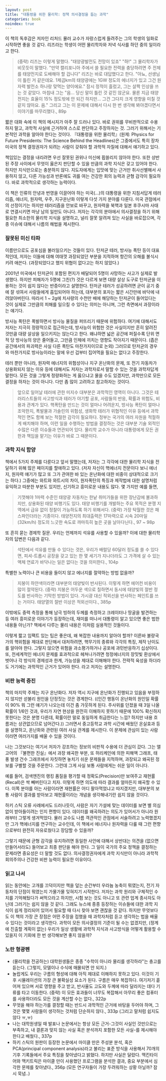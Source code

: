 ```yaml
---
layout: post
title: "대통령을 위한 물리학: 정책 의사결정을 돕는 과학"
categories: book
noindex: true
---
```


이 책의 독후감은 저자인 리처드 뮬러 교수가 자랑스럽게 들려주는 그의 학생의 일화로 시작하면 좋을 것 같다. 리즈라는 학생이 어떤 물리학자와 저녁 식사를 하던 중의 일이라고 한다.

>(중략) 리즈는 이렇게 말했다. "태양광발전도 전망이 있죠"
"하!" 그 물리학자가 비웃듯이 말했다. "만약 캘리포니아 주에서 쓸 필요한 전력을 충당하려면 주 전체를 태양전지로 도배해야 할 겁니다"
리즈는 바로 대답했다고 한다. "아뇨, 선생님이 틀린 거 같은데요. 1제곱km의 태양광에는 1GW 정도의 에너지가 있고 그건 원자력 발전소 하나랑 맞먹는 양이에요." 잠시 정적이 흘렀고, 그는 살짝 인상을 쓰는 것 같았다. 마침내 그는 "음... 당신 말이 틀린 것 같진 않군요. 물론 지금 태양전지는 효율이 15% 정도밖에 안 되긴 하지만... 그건 그다지 크게 영향을 미칠 것 같지 않아요. 음." 그리고 그는 이 문제에 대해서 다시 한 번 생각해 봐야겠다면서 이야기를 마무리했다., 89p

짧은 대화 속에 이 책의 메시지가 아주 잘 드러나 있다. 바로 권위를 무비판적으로 수용하지 말고, 과학적 사실에 근거하여 스스로 판단하고 주장하자는 것. 그러기 위해서는 기본적인 과학을 알아야 한다는 것이다. 『대통령을 위한 물리학』(원제: Physics for Future Presidents: The Science Behind the Headlines)은 그중에서도 특히 장차 미국의 정책 결정권자가 되려는 사람이 갖춰야 할 과학적 자질에 대해서 얘기하고 있다.<!--more-->

책임있는 결정을 내리려면 우선 잘못된 권위나 미신에 휩쓸리지 않아야 한다. 또한 상반된 주장 사이에서 무엇이 옳은지 판단할 수 있을 만큼의 과학 지식은 갖고 있어야 한다. 하지만 지식만으로는 충분하지 않다. 지도자에게는 입맛에 맞는 근거만 취사선별해서 사용하지 않고, 다른 가능성과 반론에도 귀를 여는 건강한 회의 능력과 균형 감각이 필요하다. 바로 과학적으로 생각하는 능력이다.

이 책은 인류의 안녕과 번영을 이끌어야 하는 미국(...)의 대통령을 위한 지침서답게 테러리즘, 에너지, 원자력, 우주, 지구온난화 이렇게 다섯 가지 분야를 다룬다. 미국 관점에서의 선정이기는 하지만 테러리즘을 안보로 바꾸고, 원자력을 북핵과 일본 후쿠시마 사태로 연결시키면 마냥 남의 일만도 아니다. 저자는 각각의 분야에서 의사결정을 하기 위해 필요한 최소한의 물리학 지식을 설명하고, 널리 잘못 알려져 있는 사실을 바로잡으며, 각종 이슈에 대해서 나름의 해법을 제시한다.

### 잘못된 미신 타파

이름만으로도 공포심을 불러일으키는 것들이 있다. 탄저균 테러, 방사능 폭탄 등이 대표적인데, 저자는 이들에 대해 여태껏 과장되었던 부분을 지적하며 항간의 오해를 불식시키려 애쓴다. (과장되었다고 했지 위협이 없다고는 하지 않았다.)

2001년 미국에서 탄저균이 포함된 편지가 배달되어 5명이 사망하는 사고가 실제로 발생했다. 하지만 피해자가 5명에 그친(?) 것은 다르게 보면 대량 살상 도구로 탄저균을 이용하는 것이 쉽지 않다는 반증이라고 설명한다. 탄저균 테러가 성공하려면 균이 공기 중에 잘 섞여서 사람들에게 흡입되어야 하는데, 대부분의 포자는 짧은 시간만에 바닥에 내려앉아버린다. 따라서 1 ~ 2g에 치사량의 수천만 배에 해당하는 탄저균이 들어있다는 것이 실제로 그만큼의 피해를 일으킬 수 있다는 의미는 아니며, 그런 측면에서 과장이라는 얘기다. 

방사능 폭탄은 폭발하면서 방사능 물질을 퍼뜨리기 때문에 위험하다. 여기에 대해서도 저자는 지극히 정량적으로 접근하는데, 방사능이 위험한 것은 사실이지만 흔히 알려진 것만큼 대량 살상을 일으키지는 않는다고 한다. 왜냐하면 넓은 공간에 퍼질수록 단위 면적 당 방사능의 양은 줄어들고, 그만큼 인체에 끼치는 영향도 작아지기 때문이다. (좁은 공간에서의 파괴력은 사실 다른 폭탄도 마찬가지이므로 논외) 그러므로 탄저균의 경우와 마찬가지로 방사능이라는 말에 우선 겁부터 집어먹을 필요는 없다고 주장한다.

테러 뿐만 아니라, 원자력 에너지의 위험성이나 지구 온난화의 문제, 또 전기 자동차가 상용화되지 않는 이유 등에 대해서도 저자는 과학자로서 말할 수 있는 것을 과학자답게 말한다. 모든 것을 그렇게 정량화하는 게 옳으냐고 물을 수도 있겠지만, 과학만으로 모든 결정을 하자는 것이 아니다. 다만 좀 많이 고려하고 참고하자는 것이다.

> 앞으로 일어날 테러에 관한 미지수 대부분은 과학적인 영역이 아니다. 그것은 테러리스트들의 사고방식과 테러가 야기할 공포, 사람들의 반응, 확률과 위험도, 비용과 관계가 있다. 핵폭탄을 만드는 것이 얼마나 어려운지, 방사능 폭탄이 얼마나 조악한지, 폭발물과 가솔린의 위험성, 생화학 테러가 위협적인 이유 등에서 과학적인 면도 함께 보는 적절한 감각이 필요하다. 정부는 국가의 여러 자원을 적절하게 배치해야 하며, 이런 일을 수행하는 방법을 결정하는 것은 대부분 기술 외적인 수많은 다른 이슈들과 연관되어 있다. 물리학 교수가 아니라 대통령에게 모든 권한과 책임을 맡기는 이유가 바로 그 때문이다.

### 과학 지식 함양

책에서 5가지 주제를 다룬다고 앞서 말했는데, 저자는 그 각각에 대한 물리학 지식을 전달하기 위해 많은 페이지를 할애하고 있다. (저자 자신이 핵에너지 전문이다 보니 에너지, 원자력 얘기가 많고 또 그가 관여한 바 있는 온난화에 대한 비중이 상대적으로 크기는 하다.) 그중에는 와트와 와트시의 차이, 원자폭탄의 특징과 제작법에 대한 설명처럼 유익하고 따분한 부분도 있지만, 신기하고 흥미로운 내용도 많다. 몇 가지만 예를 들면,

> 기껏해야 1마력 수준인 태양광 자동차는 한낱 취미가들을 위한 장난감에 불과하지만, 상용화된 태양 비행기도 있다. 태양 비행기를 개발하는 주요 목적은 분쟁 지역에서 급유 없이 정찰이 가능하도록 하기 위해서다. (중략) 가장 탁월한 것은 패스파인더라는 기종이다. 태양전지의 최대출력은 17마력으로 시속 20마일(32km/h) 정도의 느긋한 속도로 까마득히 높은 곳을 날아다닌다., 97 ~ 98p

또 흔히 묻는 경제학 질문. 우리는 언제까지 석유를 사용할 수 있을까? 이에 대한 물리학자의 답변은 다음과 같다. 

> 석탄에서 석유를 만들 수 있다는 것은, 우리가 배럴당 60달러 정도를 쓸 수 있다면, 피셔-트롭시 공장을 갖고 있는 한 몇 세기가 지나더라도 그 가격에 살 수 있는 액체 연료가 바닥나는 일은 없다는 것을 의미한다., 104p

특별한 노력이나 큰 비용을 들이지 않고 에너지를 절약하는 방법 없을까?

> 지붕이 하얀색이라면 대부분의 태양빛이 반사된다. 이렇게 하면 에어컨 비용이 많이 절약된다. (중략) 지붕은 어두운 색으로 칠하면서 동시에 태양빛의 절반 정도를 반사하는 기막힌 방법이 있다. 가시광 대신 적외선을 반사하는 페인트를 쓰는 거이다. 태양열의 절반 이상은 적외선이다., 385p

이밖에도 중력 측정을 통해 남극 빙하의 두께를 측정하고 크레이터나 땅굴을 발견하는 등 여러 흥미로운 이야기가 등장하는데, 재미를 떠나서 대통령이 알고 있으면 좋은 법한 내용들 아닌가? 책에서 다루는 물리 내용은 이처럼 실용적인 것들이다.

이렇게 짧고 임팩트 있는 팁은 좋은데, 왜 복잡한 내용까지 알아야 할까? 이른바 불량국가의 핵위험을 제대로 판단해서 대처하려면, 핵무기의 종류와 각각의 특징, 제작 난이도를 알아야 한다. 그렇지 않으면 위험을 과소평가하거나 공포에 과민반응하기 십상이다. 또, 전세계적인 에너지 문제를 효과적으로 헤쳐나가려면 청정에너지의 장밋빛 환상에서 벗어나 각 방식의 경제성과 한계, 가능성을  제대로 이해해야 한다. 전략적 육성을 하더라도 거기에는 과학적인 근거가 있어야 한다. 라고 저자는 설명한다. 

### 비판 능력 증진

책의 마지막 주제는 지구 온난화다. 저자 역시 지구에 온난화가 진행되고 있음을 부정하지 않지만 섣불리 원인을 단정짓는 것은 경계한다. ((인간 행동이 온난화의 원인일 확률이 90% 뭐 그런 얘기가 나오는데 이건 좀 갸웃하게 된다. 주사위를 던졌을 때 3일 나올 확률이 1/6인 것과, 우리가 자연 현상을 완전히 이해하지 못하기 때문에 100% 확신하지 못한다는 것은 분명 다른데, 확률이란 말로 동일하게 취급한다는 느낌? 하지만 내용 흐름과는 상관없으므로 넘어간다.)) 그러면서 중고등학교 과학 시간에 배웠던 온실효과 등을 설명하고, 온난화와 관련된 여러 사실 관계를 제시한다. 이 문제에 관심이 있는 사람이라면 여러가지를 배울 수 있을 것이다.

나는 그것보다는 여기서 저자가 강조하는 정보의 비판적 수용에 더 관심이 갔다. 그는 앨 고어의 『불편한 진실』에서 과장 왜곡한 부분, 또 허리케인에 의한 피해액 그래프, 태풍 발생 건수 그래프에서 자칫하면 놓치기 쉬운 문제들을 지적하며, 과장되고 왜곡된 정보를 구별할 것을 주문한다. 그런데 그게 사실 보통 사람에게는 쉬운 일이 아니다.

예를 들어, 검색엔진의 랭킹 품질을 평가할 때 정확도(Precision)만 보여주고 재현률(Recall)은 싹 빼버린다고 치자. 이렇게 하면 의도에 따라 결과를 얼마든지 왜곡할 수 있다. 이쪽 분야를 아는 사람이라면 재현률은 어디 팔아먹었냐고 따지겠지만, 대부분의 보통 사람이 결과를 받아보고 재현률이라는 개념을 생각해내기란 쉽지 않을 것이다.

하키 스틱 오류 사례에서도 드러나듯이, 사람은 자기 가설에 맞는 데이터를 보면 별 의심없이 받아들이려는 인지 편향이 있다. 데이터를 왜곡하려는 의도가 있어서가 아니라 원래부터 그렇게 생겨먹었다. 뮬러 교수도 나름 객관적인 관점에서 서술하려고 노력했겠지만 그가 핵에너지를 연구하는 교수인데, 이 책에서 에너지나 원자력을 다룰 때 그런 편향으로부터 완전히 자유로웠다고 장담할 수 있을까?

그렇기 때문에 균형 감각을 유지하려면 동일한 사안에 대해서 상반대는 의견을 (없으면 만들어서라도) 들어보고 최종 판단을 해야 한다. 그 일이 국가의 주요 정책을 결정하는 문제라면 중요성은 더 말할 것도 없다. 의사결정권자에게 과학 지식만이 아니라 과학적 회의주의나 건강한 비판 능력이 필요한 이유이다.

### 읽고 나서

읽는 동안에는 고개를 끄덕이지만 책을 덮는 순간부터 우라늄 농축이 뭐였는지, 전기 자동차의 단점이 뭐였는지 가물가물 잊혀지기 시작한다. 저자는 과학 원리와 구체적인 수치를 기억해뒀다가 써먹으라고 하지만, 시험 보는 것도 아니고 또 관련 업계 종사자도 아닌데 그러기는 쉽지 않을 것 같다. 그래도 뉴스에 종종 등장하는 이슈들에 대한 과학 지식이 쉽게 정리되어 있어서 필요할 때 다시 찾아 보면 괜찮을 것 같다. 하지만 무엇보다도 이 책의 가장 큰 장점은 어떤 주장을 접했을 때 과학자처럼 듣고 생각하는 법을 배울 수 있다는 것이라고 생각한다. 과학이 모든 의사결정의 기준이 될 수는 없겠지만, (정계에 진출할 계획이 없는) 우리가 일상 생활에 과학적 지식과 사고방식을 어떻게 활용할 수 있을지 이 기회에 한 번 생각해보면 좋지 않을까?

### 노란 형광펜

- (물리학을 전공하는) 대학원생들은 종종 "수학이 아니라 물리를 생각하라"는 충고를 듣는다. (그렇지, 모델이나 수식에 매몰되면 안 되지.)
- 놀랍게도 우리는 구름의 형성에 대해 아직 제대로 이해하지 못하고 있다. 이것이 기후 시뮬레이션의 가장 큰 불확실성 요소가 된다. 구름은 매우 복잡하다. 여기저기 흩어져 있으며 서로 영향을 주고 받고, 반사율도 고도와 두께에 따라 달라지는 데다 기류를 타고 이동한다. (중략) 이 모든 효과들이 너무도 복잡해서 아무리 좋은 컴퓨터를 사용하더라도 모든 것을 계산할 수는 없다., 322p
- 무엇을 해야 하는가를 결정할 때는 반드시 과학적인 근거에 바탕을 두어야 하며, 그것은 몇몇 사람들이 생각하는 것처럼 단순하지 않다., 333p (그리고 말처럼 쉽지도 않다 ㅠ,ㅠ)
- 나는 대학원생일 때 발표나 논문에서는 항상 모든 근거-그것이 사실인 것만으로는 부족하고, 내 결론과 맞지 않는 사실 혹은 분석까지 포함한 모든 사실-를 제시해야 한다고 배웠다., 337p
- 하키 스틱의 원판이 등장한 논문에서 마이클 만은 주성분 분석, 혹은 PCA(principal component analysis)라고 불리는 표준 방식을 사용해서 70개의 기후 기록들에서 주요 특징을 찾아냈다고 밝혔다. 하지만 사실은 달랐다. 맥킨타이어와 맥키트릭은 마이클 만이 사용했던 프로그램을 분석한 결과, 중요 부분에서 심각한 문제를 찾아냈다., 356p (모든 연구자들이 가장 두려워하는 상황 아닐까? 잠시 묵념..)